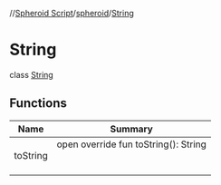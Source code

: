 //[Spheroid Script](../../index.md)/[spheroid](../index.md)/[String](index.md)



# String  
 class [String](index.md)   


## Functions  
  
|  Name|  Summary| 
|---|---|
| toString| open override fun toString(): String  <br><br><br>

